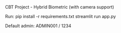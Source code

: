 CBT Project - Hybrid Biometric (with camera support)

Run:
pip install -r requirements.txt
streamlit run app.py

Default admin: ADMIN001 / 1234
